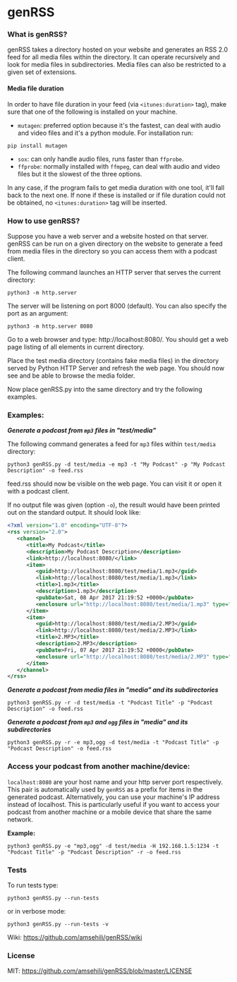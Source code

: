 # genRSS

### What is genRSS?
genRSS takes a directory hosted on your website and generates an RSS 2.0 feed for all media files within the directory. It can operate recursively and look for media files in subdirectories. Media files can also be restricted to a given set of extensions.

#### Media file duration
In order to have file duration in your feed (via `<itunes:duration>` tag), make sure that one of the following is installed on your machine.
- `mutagen`: preferred option because it's the fastest, can deal with audio and video files and it's a python module. For installation run:

```
pip install mutagen
```

- `sox`: can only handle audio files, runs faster than `ffprobe`.
- `ffprobe`: normally installed with `ffmpeg`, can deal with audio and video files but it the slowest of the three options.

In any case, if the program fails to get media duration with one tool, it'll fall back to the next one. If none if these is installed or if file duration could not be obtained, no `<itunes:duration>` tag will be inserted.


### How to use genRSS?
Suppose you have a web server and a website hosted on that server. genRSS can be run on a given directory on the website to generate a feed from media files in the directory so you can access them with a podcast client.

The following command launches an HTTP server that serves the current directory:

    python3 -m http.server

The server will be listening on port 8000 (default). You can also specify the port as an argument:

    python3 -m http.server 8080

Go to a web browser and type: http://localhost:8080/. You should get a web page listing of all elements in current directory.

Place the test media directory (contains fake media files) in the directory served by Python HTTP Server and refresh the web page. You should now see and be able to browse the media folder.

Now place genRSS.py into the same directory and try the following examples.

### Examples:

**_Generate a podcast from `mp3` files in "test/media"_**

The following command generates a feed for `mp3` files within `test/media` directory:

    python3 genRSS.py -d test/media -e mp3 -t "My Podcast" -p "My Podcast Description" -o feed.rss
 
feed.rss should now be visible on the web page. You can visit it or open it with a podcast client.

If no output file was given (option `-o`), the result would have been printed out on the standard output. It should look like:

```XML
<?xml version="1.0" encoding="UTF-8"?>
<rss version="2.0">
   <channel>
      <title>My Podcast</title>
      <description>My Podcast Description</description>
      <link>http://localhost:8080/</link>
      <item>
         <guid>http://localhost:8080/test/media/1.mp3</guid>
         <link>http://localhost:8080/test/media/1.mp3</link>
         <title>1.mp3</title>
         <description>1.mp3</description>
         <pubDate>Sat, 08 Apr 2017 21:19:52 +0000</pubDate>
         <enclosure url="http://localhost:8080/test/media/1.mp3" type="audio/mpeg" length="0"/>
      </item>
      <item>
         <guid>http://localhost:8080/test/media/2.MP3</guid>
         <link>http://localhost:8080/test/media/2.MP3</link>
         <title>2.MP3</title>
         <description>2.MP3</description>
         <pubDate>Fri, 07 Apr 2017 21:19:52 +0000</pubDate>
         <enclosure url="http://localhost:8080/test/media/2.MP3" type="audio/mpeg" length="0"/>
      </item>
   </channel>
</rss>
```

**_Generate a podcast from media files in "media" and its subdirectories_**

    python3 genRSS.py -r -d test/media -t "Podcast Title" -p "Podcast Description" -o feed.rss

**_Generate a podcast from `mp3` and `ogg` files in "media" and its subdirectories_**

    python3 genRSS.py -r -e mp3,ogg -d test/media -t "Podcast Title" -p "Podcast Description" -o feed.rss


### Access your podcast from another machine/device:

`localhost:8080` are your host name and your http server port respectively. This pair is automatically used by `genRSS` as a prefix for items in the generated podcast. Alternatively, you can use your machine's IP address instead of localhost. This is particularly useful if you want to access your podcast from another machine or a mobile device that share the same network.

**Example:**

    python3 genRSS.py -e "mp3,ogg" -d test/media -H 192.168.1.5:1234 -t "Podcast Title" -p "Podcast Description" -r -o feed.rss

### Tests

To run tests type:

    python3 genRSS.py --run-tests

or in verbose mode:

    python3 genRSS.py --run-tests -v

Wiki: https://github.com/amsehili/genRSS/wiki

### License
MIT: https://github.com/amsehili/genRSS/blob/master/LICENSE
